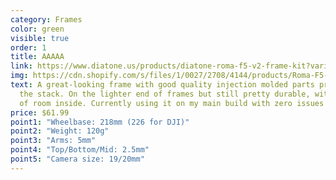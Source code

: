 ```yaml
---
category: Frames
color: green
visible: true
order: 1
title: AAAAA
link: https://www.diatone.us/products/diatone-roma-f5-v2-frame-kit?variant=39292937928791
img: https://cdn.shopify.com/s/files/1/0027/2708/4144/products/Roma-F5-V2-Frame-Kit_700x.jpg?v=1621405063
text: A great-looking frame with good quality injection molded parts protecting
  the stack. On the lighter end of frames but still pretty durable, with plenty
  of room inside. Currently using it on my main build with zero issues
price: $61.99
point1: "Wheelbase: 218mm (226 for DJI)"
point2: "Weight: 120g"
point3: "Arms: 5mm"
point4: "Top/Bottom/Mid: 2.5mm"
point5: "Camera size: 19/20mm"
---
```

